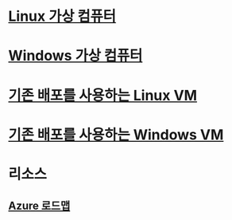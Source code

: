 # [Linux 가상 컴퓨터](linux/overview.md)
# [Windows 가상 컴퓨터](windows/overview.md)
# [기존 배포를 사용하는 Linux VM](linux/overview.md?toc=%2fazure%2fvirtual-machines%2flinux%2fclassic%2ftoc.json)
# [기존 배포를 사용하는 Windows VM](windows/overview.md?toc=%2fazure%2fvirtual-machines%2fwindows%2fclassic%2ftoc.json)

# 리소스
## [Azure 로드맵](https://azure.microsoft.com/roadmap/)
